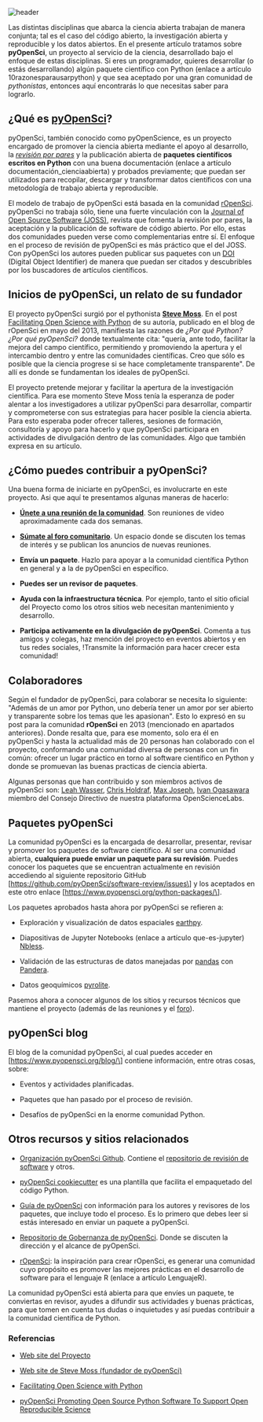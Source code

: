 <!--
.. title: pyOpenSci: un promotor de la ciencia abierta
.. slug: pyopensci-un-promotor-de-la-ciencia-abierta
.. date: 2020-08-06
.. author: Yurely Camacho
.. tags: open science, python
.. category: open science
.. link: 
.. description: 
.. type: text
-->

<!-- # pyOpenSci: un promotor de la ciencia abierta -->
<!-- **Por Yurely Camacho** -->

![header](../../../images/blog/pyopensci-un-promotor-de-la-ciencia-abierta/header.png)

Las distintas disciplinas que abarca la ciencia abierta trabajan de manera
conjunta; tal es el caso del código abierto, la investigación abierta y
reproducible y los datos abiertos. En el presente artículo tratamos
sobre **pyOpenSci**, un proyecto al servicio de la ciencia, desarrollado bajo el enfoque de estas
disciplinas. Si eres un programador, quieres desarrollar (o estás
desarrollando) algún paquete científico con Python (enlace a artículo
10razonesparausarpython) y que sea aceptado por una gran comunidad de
*pythonistas*, entonces aquí encontrarás lo que necesitas saber para lograrlo.

<!-- TEASER_END -->

## ¿Qué es [pyOpenSci](https://www.pyopensci.org/)?

pyOpenSci, también conocido como pyOpenScience, es un proyecto encargado de promover la
ciencia abierta mediante el apoyo al desarrollo, la [*revisión por
pares*](https://es.wikipedia.org/wiki/Revisi%C3%B3n_por_pares) y la
publicación abierta de **paquetes científicos escritos en Python** con
una buena documentación (enlace a artículo
documentación_cienciaabierta) y probados previamente; que puedan ser
utilizados para recopilar, descargar y transformar datos científicos con
una metodología de trabajo abierta y reproducible.

El modelo de trabajo de pyOpenSci está basada en la comunidad
[rOpenSci](https://ropensci.org/). pyOpenSci no trabaja sólo, tiene una
fuerte vinculación con la [Journal of Open Source Software
(JOSS)](https://joss.theoj.org/), revista que fomenta la revisión por
pares, la aceptación y la publicación de software de código abierto.
Por ello, estas dos comunidades pueden verse como complementarias entre sí. El
enfoque en el proceso de revisión de pyOpenSci es más práctico que el
del JOSS. Con pyOpenSci los autores pueden publicar sus paquetes con un
[DOI](https://www.doi.org/) (Digital Object Identifier) de manera que
puedan ser citados y descubribles por los buscadores de artículos científicos.

## Inicios de pyOpenSci, un relato de su fundador

El proyecto pyOpenSci surgió por el pythonista [**Steve
Moss**](https://about.me/gawbul). En el post [Facilitating Open Science
with Python](https://ropensci.org/blog/2013/05/16/pyopensci/) de su
autoría, publicado en el blog de rOpenSci en mayo del 2013, manifiesta
las razones de *¿Por qué Python?* *¿Por qué pyOpenSci?* donde
textualmente cita: "quería, ante todo, facilitar la mejora del campo
científico, permitiendo y promoviendo la apertura y el intercambio
dentro y entre las comunidades científicas. Creo que sólo es posible que
la ciencia progrese si se hace completamente transparente". De allí es
donde se fundamentan los ideales de pyOpenSci.

El proyecto pretende mejorar y facilitar la apertura de la investigación
científica. Para ese momento Steve Moss tenía la esperanza de poder
alentar a los investigadores a utilizar pyOpenSci para desarrollar,
compartir y comprometerse con sus estrategias para hacer posible la
ciencia abierta. Para esto esperaba poder ofrecer talleres, sesiones de
formación, consultoría y apoyo para hacerlo y que pyOpenSci participara
en actividades de divulgación dentro de las comunidades. Algo que también expresa en su artículo.

## ¿Cómo puedes contribuir a pyOpenSci?

Una buena forma de iniciarte en pyOpenSci, es involucrarte en este proyecto. Asi que aquí te presentamos algunas maneras de hacerlo:

- [**Únete a una reunión de la
  comunidad**](https://www.pyopensci.org/#community-meetings). Son
  reuniones de video aproximadamente cada dos semanas.

- [**Súmate al foro comunitario**](https://pyopensci.discourse.group/).
  Un espacio donde se discuten los temas de interés y se publican los
  anuncios de nuevas reuniones.

- **Envía un paquete**. Hazlo para apoyar a la comunidad científica Python en general y a la de pyOpenSci en específico.

- **Puedes ser un revisor de paquetes**.

- **Ayuda con la infraestructura técnica**. Por ejemplo, tanto el sitio
  oficial del Proyecto como los otros sitios web necesitan mantenimiento y desarrollo.

- **Participa activamente en la divulgación de pyOpenSci**. Comenta a
  tus amigos y colegas, haz mención del proyecto en eventos abiertos y
  en tus redes sociales, !Transmite la información para hacer crecer
  esta comunidad!

## Colaboradores

Según el fundador de pyOpenSci, para colaborar se necesita lo siguiente:
"Además de un amor por Python, uno debería tener un amor por ser abierto
y transparente sobre los temas que les apasionan". Esto lo expresó en su
post para la comunidad **rOpenSci** en 2013 (mencionado en apartados
anteriores). Donde resalta que, para ese momento, solo era él en pyOpenSci
y hasta la actualidad más de 20 personas han colaborado con el proyecto,
conformando una comunidad diversa de personas con un fin común: ofrecer
un lugar práctico en torno al software científico en Python y donde se
promuevan las buenas practicas de ciencia abierta.

Algunas personas que han contribuido y son miembros activos de pyOpenSci
son: [Leah Wasser](https://github.com/lwasser), [Chris
Holdraf](https://github.com/choldgraf), [Max
Joseph](https://github.com/mbjoseph), [Ivan
Ogasawara](https://github.com/xmnlab) miembro del Consejo Directivo de
nuestra plataforma OpenScienceLabs.

## Paquetes pyOpenSci

La comunidad pyOpenSci es la encargada de desarrollar, presentar,
revisar y promover los paquetes de software científico. Al ser una
comunidad abierta, **cualquiera puede enviar un paquete para su revisión**. Puedes conocer los paquetes que se encuentran actualmente
en revisión accediendo al siguiente repositorio GitHub
\[https://github.com/pyOpenSci/software-review/issues\] y los aceptados en este otro enlace
\[https://www.pyopensci.org/python-packages/\].

Los paquetes aprobados hasta ahora por pyOpenSci se refieren a:

- Exploración y visualización de datos espaciales
  [earthpy](https://github.com/earthlab/earthpy).

- Diapositivas de Jupyter Notebooks (enlace a artículo que-es-jupyter)
  [Nbless](https://github.com/py4ds/nbless).

- Validación de las estructuras de datos manejadas por
  [pandas](https://pandas.pydata.org/) con
  [Pandera](https://github.com/pandera-dev/pandera).

- Datos geoquímicos
  [pyrolite](https://github.com/morganjwilliams/pyrolite).

Pasemos ahora a conocer algunos de los sitios y recursos técnicos que
mantiene el proyecto (además de las reuniones y el
[foro](https://pyopensci.discourse.group/)).

## pyOpenSci blog

El blog de la comunidad pyOpenSci, al cual puedes acceder en \[https://www.pyopensci.org/blog/\] contiene información, entre otras
cosas, sobre:

- Eventos y actividades planificadas.

- Paquetes que han pasado por el proceso de revisión.

- Desafíos de pyOpenSci en la enorme comunidad Python.

## Otros recursos y sitios relacionados

- [Organización pyOpenSci Github](https://github.com/pyOpenSci).
  Contiene el [repositorio de revisión de
  software](https://github.com/pyOpenSci/software-review) y otros.

- [pyOpenSci
  cookiecutter](https://cookiecutter-pyopensci.readthedocs.io/en/latest/)
  es una plantilla que facilita el empaquetado del código Python.

- [Guía de
  pyOpenSci](https://www.pyopensci.org/contributing-guide/intro) con
  información para los autores y revisores de los paquetes, que incluye
  todo el proceso. Es lo primero que debes leer si estás interesado en
  enviar un paquete a pyOpenSci.

- [Repositorio de Gobernanza de
  pyOpenSci](https://github.com/pyOpenSci/governance). Donde se discuten
  la dirección y el alcance de pyOpenSci.

- [rOpenSci](https://ropensci.org/): la inspiración para crear
  rOpenSci, es generar una comunidad cuyo propósito es promover las mejores
  prácticas en el desarrollo de software para el lenguaje R (enlace a artículo LenguajeR).

La comunidad pyOpenSci está abierta para que envíes un paquete, te
conviertas en revisor, ayudes a difundir sus actividades y buenas
prácticas, para que tomen en cuenta tus dudas o inquietudes y así puedas
contribuir a la comunidad científica de Python.

### Referencias

- [Web site del Proyecto](https://www.pyopensci.org/)

- [Web site de Steve Moss (fundador de
  pyOpenSci)](https://about.me/gawbul)

- [Facilitating Open Science with
  Python](https://ropensci.org/blog/2013/05/16/pyopensci/)

- [pyOpenSci Promoting Open Source Python Software To Support Open
  Reproducible
  Science](https://ui.adsabs.harvard.edu/abs/2019AGUFMNS21A..13W/abstract)
